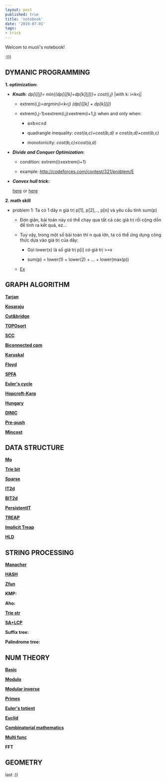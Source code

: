 ```yaml
---
layout: post
published: true
title: 'notebook'
date: '2019-07-01'
tags:
- trick
---
```


Welcom to muoii's notebook!

:)))

## DYMANIC PROGRAMMING

**1. optimization:**

- ***Knuth***:
 *dp[i][j]= min{(dp[i][k]+dp[k][j])}+ cost(i,j)* |with k: i<k<j|
 
	+ extrem(i,j)=*argmin(i<k<j)* *(dp[i][k] + dp[k][j])*
 
	+ extrem(i,j-1)≤extrem(i,j)≤extrem(i+1,j) when and only when:
	
		+ a≤b≤c≤d
	
		+ quadrangle inequality: *cost(a,c)+cost(b,d) ≤ cost(a,d)+cost(b,c)*
	
		+ monotonicity: *cost(b,c)≤cost(a,d)*



- ***Divide and Conquer Optimization:***
	
	* condition: extrem(i)≤extrem(i+1)
	
	* example: http://codeforces.com/contest/321/problem/E
	
- ***Convex hull trick:***
	
	[here](https://codeforces.com/blog/entry/63823) or [here](https://vnoi.info/wiki/translate/wcipeg/Convex-Hull-Trick)
	
**2. math skill**

- problem 1: Ta có 1 dãy n giá trị p[1], p[2],.., p[n] và yêu cầu tính sum(p)
	
	- Đơn giản, bài toán này có thể chạy qua tất cả các giá trị rồi cộng dồn để tính ra kết quả, ez...
	
	- Tuy vậy, trong một số bài toán thì n quá lớn, ta có thể ứng dụng công thức dựa vào giá trị của dãy:
	
		+ Gọi lower(x) là số giá trị p[i] có giá trị >=x
		
		+ sum(p) = lower(1) + lower(2) + ... + lower(max(p))
		
	- [Ex](http://codeforces.com/blog/entry/68079)
	
	
## GRAPH ALGORITHM

**[Tarjan](https://ideone.com/tE7RwB)**

**[Kosaraju](http://ideone.com/NxwgDi)**

**[Cut&bridge](https://ideone.com/Xyhqay)**

**[TOPOsort](https://ideone.com/gYscjb)**

**[SCC](https://ideone.com/tE7RwB)**

**[Biconnected cpm](http://ideone.com/9pUGRs)**

**[Karuskal](http://ideone.com/Kmhhrq)**

**[Floyd](https://ideone.com/dPGOLQ)**

**[SPFA](http://ideone.com/wucb1g)**

**[Euler's cycle](http://ideone.com/Mwu6rH)**

**[Hopcroft-Karp](http://ideone.com/E6iJ5A)**

**[Hungary](http://ideone.com/BKu17d)**

**[DINIC](http://ideone.com/7nDNuq)**

**[Pre-push]()**

**[Mincost](http://ideone.com/4aZ7Ir)**

## DATA STRUCTURE

**[Mo](http://ideone.com/KcjOik)**

**[Trie bit](http://ideone.com/pnllun)**

**[Sparse](http://ideone.com/t1HEtm)**

**[IT2d](http://ideone.com/2LvObk)**

**[BIT2d](https://ideone.com/m4o7uS)**

**[PersistentIT](https://ideone.com/gB6Pts)**

**[TREAP](https://ideone.com/kQqT7n)**

**[Implicit Treap](http://ideone.com/u8KuAJ)**

**[HLD](http://ideone.com/3UbAxV)**

## STRING PROCESSING

**[Manacher](http://ideone.com/qOs5mt)**

**[HASH](http://ideone.com/DBVBZd)**

**[Zfun](http://ideone.com/hcZqaw)**

**KMP:**

**Aho:**

**[Trie str](https://ideone.com/OrY1R8)**

**[SA+LCP](https://ideone.com/jJkr1R)**

**Suffix tree:**

**Palindrome tree:**

## NUM THEORY

**[Basic](https://muoii.github.io/2019-07-07-num-theory-basic/)**

**[Modulo](https://infrequent-army-3b3.notion.site/Bu-i-1-Modulo-52d46b35cbfd48849fd5cb0220364317)**

**[Modular inverse](https://infrequent-army-3b3.notion.site/Bu-i-4-Ngh-ch-o-modulo-930f222efb5344888160831db1a7a386)**

**[Primes](https://infrequent-army-3b3.notion.site/Bu-i-2-S-nguy-n-t-968c5b381f1240afb13cfb799b0c7c8e)**

**[Euler's totient](https://infrequent-army-3b3.notion.site/Bu-i-3-Phi-h-m-Euler-6cd546b8567548819c4869a5a832fd30)**

**[Euclid](https://muoii.github.io/2019-12-12-euclid-dynamic/)**

**[Combinatorial mathematics](https://infrequent-army-3b3.notion.site/Bu-i-5-T-h-p-56c7e36e9c404a3fadeb31d56b35991d)**

**[Multi func](https://muoii.github.io/2020-01-02-hnt-mul-fun/)**

**FFT**

## GEOMETRY
last :))




